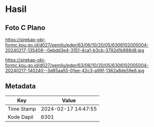 # Hasil

## Foto C Plano

https://sirekap-obj-formc.kpu.go.id/d027/pemilu/pdpr/63/06/10/20/05/6306102005004-20240217-135408--0ebdd3e4-3151-4ca1-b3cb-3792d1b888d8.jpg

https://sirekap-obj-formc.kpu.go.id/d027/pemilu/pdpr/63/06/10/20/05/6306102005004-20240217-140240--3d85aa55-01ee-42c3-a99f-1362a8de59e6.jpg


## Metadata

| Key        | Value               |
| ---------- | ------------------- |
| Time Stamp | 2024-02-17 14:47:55 |
| Kode Dapil | 6301                |



